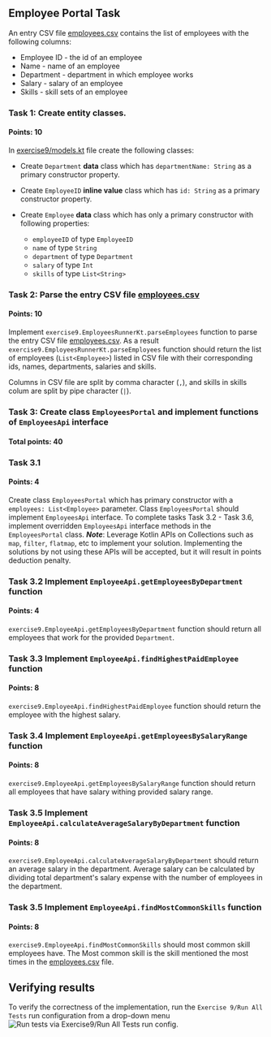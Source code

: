 ## Employee Portal Task

An entry CSV file [employees.csv](/../resources/exercise9/employees.csv) contains the list of employees with the following columns:

- Employee ID - the id of an employee
- Name - name of an employee
- Department - department in which employee works
- Salary - salary of an employee
- Skills - skill sets of an employee

### Task 1: Create entity classes. 
#### Points: 10

In [exercise9/models.kt](models.kt) file create the following classes:

- Create `Department` **data** class which has `departmentName: String` as a primary constructor property.
- Create `EmployeeID` **inline value** class which has `id: String` as a primary constructor property.
- Create `Employee` **data** class which has only a primary constructor with following properties:
  
  - `employeeID` of type `EmployeeID`
  - `name` of type `String`
  - `department` of type `Department`
  - `salary` of type `Int`
  - `skills` of type `List<String>`

### Task 2: Parse the entry CSV file [employees.csv](/../resources/exercise9/employees.csv)
#### Points: 10

Implement `exercise9.EmployeesRunnerKt.parseEmployees` function to parse the entry CSV file [employees.csv](/../resources/exercise9/employees.csv).
As a result `exercise9.EmployeesRunnerKt.parseEmployees` function should return the list of employees (`List<Employee>`) listed in CSV file
with their corresponding ids, names, departments, salaries and skills.

Columns in CSV file are split by comma character (`,`), and skills in skills colum are split by pipe character (`|`).

### Task 3: Create class `EmployeesPortal` and implement functions of `EmployeesApi` interface
#### Total points: 40

### Task 3.1
#### Points: 4
Create class `EmployeesPortal` which has primary constructor with a `employees: List<Employee>` parameter.
Class `EmployeesPortal` should implement `EmployeesApi` interface.
To complete tasks Task 3.2 - Task 3.6, implement overridden `EmployeesApi` interface methods 
in the `EmployeesPortal` class. 
***Note***: Leverage Kotlin APIs on Collections such as `map`, `filter`, `flatmap`, etc to implement your solution.
Implementing the solutions by not using these APIs will be accepted, but it will result in points deduction penalty.

### Task 3.2 Implement `EmployeeApi.getEmployeesByDepartment` function
#### Points: 4

`exercise9.EmployeeApi.getEmployeesByDepartment` function should return all employees that 
work for the provided `Department`. 

### Task 3.3 Implement `EmployeeApi.findHighestPaidEmployee` function
#### Points: 8

`exercise9.EmployeeApi.findHighestPaidEmployee` function should return the employee with the highest salary.


### Task 3.4 Implement `EmployeeApi.getEmployeesBySalaryRange` function
#### Points: 8

`exercise9.EmployeeApi.getEmployeesBySalaryRange` function should return all employees that have salary withing provided salary range.


### Task 3.5 Implement `EmployeeApi.calculateAverageSalaryByDepartment` function
#### Points: 8

`exercise9.EmployeeApi.calculateAverageSalaryByDepartment` should return an average salary in the department.
Average salary can be calculated by dividing total department's salary expense with the number of employees in the department.


### Task 3.5 Implement `EmployeeApi.findMostCommonSkills` function
#### Points: 8

`exercise9.EmployeeApi.findMostCommonSkills` should most common skill employees have.
The Most common skill is the skill mentioned the most times in the [employees.csv](/../resources/exercise9/employees.csv) file.

## Verifying results
To verify the correctness of the implementation, run the `Exercise 9/Run All Tests` run configuration from a drop-down menu
![Run tests via Exercise9/Run All Tests run config.](/../../../doc/verify-implementation-by-running-tests.png)